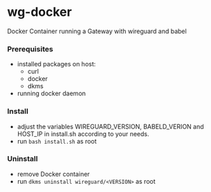 # wg-docker
Docker Container running a Gateway with wireguard and babel

### Prerequisites
- installed packages on host: 
    - curl
    - docker
    - dkms
- running docker daemon

### Install
- adjust the variables WIREGUARD_VERSION, BABELD_VERION and HOST_IP in install.sh according to your needs.
- run `bash install.sh` as root

### Uninstall
- remove Docker container
- run `dkms uninstall wireguard/<VERSION>` as root
